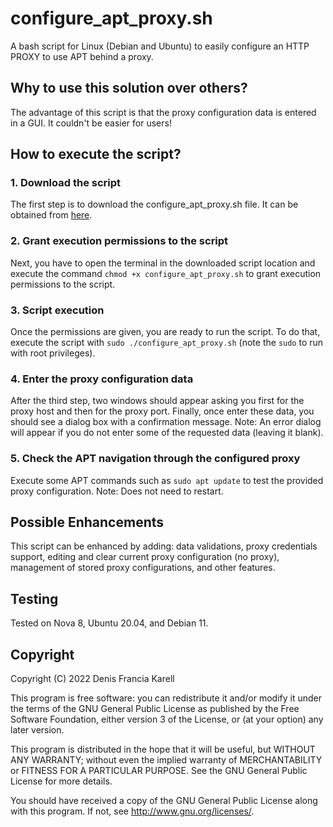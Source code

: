 # configure_apt_proxy.sh
A bash script for Linux (Debian and Ubuntu) to easily configure an HTTP PROXY to use APT behind a proxy.

## Why to use this solution over others?

The advantage of this script is that the proxy configuration data is entered in a GUI. It couldn't be easier for users!

## How to execute the script?

### 1. Download the script

The first step is to download the configure_apt_proxy.sh file. It can be obtained from [here](/configure_apt_proxy.sh).

### 2. Grant execution permissions to the script

Next, you have to open the terminal in the downloaded script location and execute the command `chmod +x configure_apt_proxy.sh` to grant execution permissions to the script.

### 3. Script execution

Once the permissions are given, you are ready to run the script. To do that, execute the script with `sudo ./configure_apt_proxy.sh` (note the `sudo` to run with root privileges).

### 4. Enter the proxy configuration data

After the third step, two windows should appear asking you first for the proxy host and then for the proxy port.
Finally, once enter these data, you should see a dialog box with a confirmation message.
Note: An error dialog will appear if you do not enter some of the requested data (leaving it blank).

### 5. Check the APT navigation through the configured proxy

Execute some APT commands such as `sudo apt update` to test the provided proxy configuration. Note: Does not need to restart.


## Possible Enhancements

This script can be enhanced by adding: data validations, proxy credentials support, editing and clear current proxy configuration (no proxy), management of stored proxy configurations, and other features.

## Testing

Tested on Nova 8, Ubuntu 20.04, and Debian 11.

## Copyright

Copyright (C) 2022 Denis Francia Karell

This program is free software: you can redistribute it and/or modify it under the terms of the GNU General Public License as published by the Free Software Foundation, either version 3 of the License, or (at your option) any later version.

This program is distributed in the hope that it will be useful, but WITHOUT ANY WARRANTY; without even the implied warranty of MERCHANTABILITY or FITNESS FOR A PARTICULAR PURPOSE. See the GNU General Public License for more details.

You should have received a copy of the GNU General Public License along with this program. If not, see http://www.gnu.org/licenses/.
